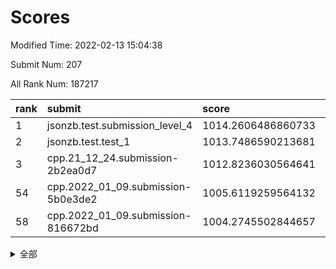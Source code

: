 # Scores

Modified Time: 2022-02-13 15:04:38

Submit Num: 207

All Rank Num: 187217

| rank |               submit               |       score        |       sigma        | pk_num |
| :--- | :--------------------------------- | :----------------- | :----------------- | :----- |
| 1    | jsonzb.test.submission_level_4     | 1014.2606486860733 | 0.8151243061305815 | 3614   |
| 2    | jsonzb.test.test_1                 | 1013.7486590213681 | 0.8258042055078441 | 3616   |
| 3    | cpp.21_12_24.submission-2b2ea0d7   | 1012.8236030564641 | 0.7972395387816127 | 3615   |
| 54   | cpp.2022_01_09.submission-5b0e3de2 | 1005.6119259564132 | 0.741077367354806  | 3622   |
| 58   | cpp.2022_01_09.submission-816672bd | 1004.2745502844657 | 0.7077362743766785 | 3618   |


<details>
<summary>全部</summary>

| rank |                 submit                 |       score        |       sigma        | pk_num |
| :--- | :------------------------------------- | :----------------- | :----------------- | :----- |
| 1    | jsonzb.test.submission_level_4         | 1014.2606486860733 | 0.8151243061305815 | 3614   |
| 2    | jsonzb.test.test_1                     | 1013.7486590213681 | 0.8258042055078441 | 3616   |
| 3    | cpp.21_12_24.submission-2b2ea0d7       | 1012.8236030564641 | 0.7972395387816127 | 3615   |
| 4    | gobigger.level_3.submission_level_3_43 | 1011.2826416048964 | 0.7901918719525711 | 3616   |
| 5    | gobigger.level_3.submission_level_3_29 | 1011.1036567577331 | 0.7589290897058134 | 3611   |
| 6    | gobigger.level_3.submission_level_3_39 | 1011.0396330243146 | 0.7584786061007411 | 3620   |
| 7    | gobigger.level_3.submission_level_3_38 | 1011.0363816965553 | 0.7700005078191526 | 3619   |
| 8    | gobigger.level_3.submission_level_3_2  | 1010.9457579045892 | 0.7903510948507243 | 3615   |
| 9    | gobigger.level_3.submission_level_3_42 | 1010.9362000694499 | 0.7676984933125387 | 3618   |
| 10   | gobigger.level_3.submission_level_3_9  | 1010.8928194513195 | 0.7641139803614223 | 3614   |
| 11   | gobigger.level_3.submission_level_3_1  | 1010.8403500773405 | 0.7570108492016091 | 3619   |
| 12   | gobigger.level_3.submission_level_3_24 | 1010.7215252825152 | 0.765861395367764  | 3619   |
| 13   | gobigger.level_3.submission_level_3_40 | 1010.6901475515624 | 0.7773018377915843 | 3621   |
| 14   | gobigger.level_3.submission_level_3_33 | 1010.651195208912  | 0.7636171818904222 | 3620   |
| 15   | gobigger.level_3.submission_level_3_46 | 1010.5278435369617 | 0.7655999101210901 | 3617   |
| 16   | gobigger.level_3.submission_level_3_41 | 1010.4893637381934 | 0.7800455303441184 | 3622   |
| 17   | gobigger.level_3.submission_level_3_6  | 1010.4038099093026 | 0.7660757472119345 | 3619   |
| 18   | gobigger.level_3.submission_level_3_49 | 1010.3613649019527 | 0.7696491821742684 | 3621   |
| 19   | gobigger.level_3.submission_level_3_13 | 1010.2461384433898 | 0.7501322010372764 | 3620   |
| 20   | gobigger.level_3.submission_level_3_15 | 1010.1771825920983 | 0.7745011893758856 | 3617   |
| 21   | gobigger.level_3.submission_level_3_7  | 1010.164915556611  | 0.7656471463899983 | 3616   |
| 22   | gobigger.level_3.submission_level_3_36 | 1010.0726864138293 | 0.7713400147711826 | 3615   |
| 23   | gobigger.level_3.submission_level_3_14 | 1010.0412482265298 | 0.7459304605387991 | 3615   |
| 24   | gobigger.level_3.submission_level_3_31 | 1010.0325265947082 | 0.7509458304693728 | 3616   |
| 25   | gobigger.level_3.submission_level_3_12 | 1009.9682276720273 | 0.7602985389095032 | 3617   |
| 26   | gobigger.level_3.submission_level_3_4  | 1009.8939839657996 | 0.7680130512164237 | 3614   |
| 27   | gobigger.level_3.submission_level_3_5  | 1009.8509066443689 | 0.7718836870346784 | 3622   |
| 28   | gobigger.level_3.submission_level_3_26 | 1009.8477435987555 | 0.7710351139975717 | 3615   |
| 29   | gobigger.level_3.submission_level_3_11 | 1009.8142015023116 | 0.7782704816625591 | 3622   |
| 30   | gobigger.level_3.submission_level_3_20 | 1009.7912603283958 | 0.781250271363457  | 3619   |
| 31   | gobigger.level_3.submission_level_3_3  | 1009.7803472242924 | 0.7504121869742993 | 3617   |
| 32   | gobigger.level_3.submission_level_3_34 | 1009.6870053328992 | 0.7481961860869311 | 3618   |
| 33   | gobigger.level_3.submission_level_3_16 | 1009.6460361781074 | 0.7495108455909592 | 3621   |
| 34   | gobigger.level_3.submission_level_3_23 | 1009.5626876237851 | 0.7618744868441842 | 3618   |
| 35   | gobigger.level_3.submission_level_3_28 | 1009.5401402000939 | 0.7736859872779509 | 3618   |
| 36   | gobigger.level_3.submission_level_3_44 | 1009.5221112161456 | 0.7536295386334655 | 3617   |
| 37   | gobigger.level_3.submission_level_3_27 | 1009.4712327095298 | 0.7570380788385729 | 3619   |
| 38   | gobigger.level_3.submission_level_3_25 | 1009.4156492768376 | 0.7484362862612342 | 3617   |
| 39   | gobigger.level_3.submission_level_3_37 | 1009.3931453971695 | 0.7654963045218826 | 3619   |
| 40   | gobigger.level_3.submission_level_3_35 | 1009.389494926613  | 0.7536677587302326 | 3616   |
| 41   | gobigger.level_3.submission_level_3_45 | 1009.3133491231741 | 0.7663446026582692 | 3617   |
| 42   | gobigger.level_3.submission_level_3_17 | 1009.2924620480824 | 0.7396755247743126 | 3619   |
| 43   | gobigger.level_3.submission_level_3_18 | 1009.1794475280307 | 0.7376836586095904 | 3619   |
| 44   | gobigger.level_3.submission_level_3_47 | 1009.1775149884295 | 0.7477689836221091 | 3619   |
| 45   | gobigger.level_3.submission_level_3_8  | 1009.0383368262098 | 0.7473109686239979 | 3619   |
| 46   | gobigger.level_3.submission_level_3_32 | 1009.0283244694531 | 0.7509739301009658 | 3617   |
| 47   | gobigger.level_3.submission_level_3_30 | 1009.0096429042882 | 0.7501315562031834 | 3617   |
| 48   | gobigger.level_3.submission_level_3_19 | 1009.0063159057343 | 0.7550555777975773 | 3622   |
| 49   | gobigger.level_3.submission_level_3_0  | 1008.929686835668  | 0.7519118485132498 | 3613   |
| 50   | gobigger.level_3.submission_level_3_10 | 1008.6158344211757 | 0.7452922168118549 | 3616   |
| 51   | gobigger.level_3.submission_level_3_21 | 1008.4706826203967 | 0.7437790629071735 | 3617   |
| 52   | gobigger.level_3.submission_level_3_48 | 1008.171043143943  | 0.7457802025551893 | 3617   |
| 53   | gobigger.level_3.submission_level_3_22 | 1008.0927302384256 | 0.7337651066751221 | 3616   |
| 54   | cpp.2022_01_09.submission-5b0e3de2     | 1005.6119259564132 | 0.741077367354806  | 3622   |
| 55   | gobigger.level_1.submission_level_1_6  | 1004.9683165385084 | 0.7130175369820264 | 3615   |
| 56   | gobigger.level_1.submission_level_1_1  | 1004.6269947062145 | 0.7279749465553718 | 3619   |
| 57   | gobigger.level_1.submission_level_1_27 | 1004.3883968512217 | 0.7138790155196403 | 3614   |
| 58   | cpp.2022_01_09.submission-816672bd     | 1004.2745502844657 | 0.7077362743766785 | 3618   |
| 59   | gobigger.level_1.submission_level_1_47 | 1004.2247806903844 | 0.7059643350334306 | 3621   |
| 60   | gobigger.level_1.submission_level_1_41 | 1004.2147374940824 | 0.7237443088170463 | 3620   |
| 61   | gobigger.level_1.submission_level_1_4  | 1004.0655344735062 | 0.7082063275517017 | 3621   |
| 62   | gobigger.level_1.submission_level_1_32 | 1004.0425724938199 | 0.7151931481312573 | 3620   |
| 63   | gobigger.level_1.submission_level_1_2  | 1003.9213275879354 | 0.704541921343565  | 3622   |
| 64   | gobigger.level_1.submission_level_1_49 | 1003.8887132020699 | 0.7230684628442893 | 3623   |
| 65   | gobigger.level_1.submission_level_1_37 | 1003.8243318511102 | 0.7186429555963805 | 3618   |
| 66   | gobigger.level_1.submission_level_1_44 | 1003.8231139335852 | 0.7257792326136123 | 3623   |
| 67   | gobigger.level_1.submission_level_1_3  | 1003.7448656556352 | 0.7208460203688104 | 3613   |
| 68   | gobigger.level_1.submission_level_1_10 | 1003.6923305337792 | 0.7249885952991009 | 3612   |
| 69   | gobigger.level_1.submission_level_1_40 | 1003.6719188223435 | 0.7269568647480383 | 3617   |
| 70   | gobigger.level_1.submission_level_1_24 | 1003.6413866585636 | 0.7208509569385592 | 3615   |
| 71   | gobigger.level_1.submission_level_1_21 | 1003.5684846440549 | 0.7177830118289236 | 3614   |
| 72   | gobigger.level_1.submission_level_1_15 | 1003.5642299476369 | 0.7134917112494422 | 3619   |
| 73   | gobigger.level_1.submission_level_1_17 | 1003.5436355851458 | 0.726507708159453  | 3620   |
| 74   | gobigger.level_1.submission_level_1_19 | 1003.4789402568546 | 0.7174741639906052 | 3620   |
| 75   | gobigger.level_1.submission_level_1_13 | 1003.4661905893433 | 0.7156854714869666 | 3618   |
| 76   | gobigger.level_1.submission_level_1_18 | 1003.4607479106629 | 0.7110466277724122 | 3616   |
| 77   | gobigger.level_1.submission_level_1_23 | 1003.4061018573685 | 0.7101385895565989 | 3613   |
| 78   | gobigger.level_1.submission_level_1_29 | 1003.2868488120628 | 0.7196034558033478 | 3620   |
| 79   | gobigger.level_1.submission_level_1_16 | 1003.2551286961116 | 0.7267608950047271 | 3617   |
| 80   | gobigger.level_1.submission_level_1_34 | 1003.233763225838  | 0.7164794502631765 | 3620   |
| 81   | gobigger.level_1.submission_level_1_0  | 1003.1993200351194 | 0.7137520265062313 | 3617   |
| 82   | gobigger.level_1.submission_level_1_46 | 1003.1567188152101 | 0.6988853422074158 | 3619   |
| 83   | gobigger.level_1.submission_level_1_11 | 1003.1364964541687 | 0.7194067044981496 | 3619   |
| 84   | gobigger.level_1.submission_level_1_33 | 1003.1310877718506 | 0.7184707940342908 | 3615   |
| 85   | gobigger.level_1.submission_level_1_39 | 1003.1114491710698 | 0.7155117780615403 | 3617   |
| 86   | gobigger.level_1.submission_level_1_45 | 1003.0886321654099 | 0.715785518163862  | 3620   |
| 87   | gobigger.level_1.submission_level_1_35 | 1002.948221273379  | 0.7136308371747211 | 3612   |
| 88   | gobigger.level_1.submission_level_1_5  | 1002.9182975806827 | 0.7160299724373924 | 3612   |
| 89   | gobigger.level_1.submission_level_1_20 | 1002.9111861996348 | 0.7030875603731166 | 3614   |
| 90   | gobigger.level_1.submission_level_1_14 | 1002.8751126850749 | 0.7180579627590612 | 3617   |
| 91   | gobigger.level_1.submission_level_1_8  | 1002.8442254808243 | 0.7103813614929578 | 3619   |
| 92   | gobigger.level_1.submission_level_1_22 | 1002.7975493646765 | 0.7036884245231987 | 3622   |
| 93   | gobigger.level_1.submission_level_1_42 | 1002.7172137810644 | 0.7181622232668888 | 3621   |
| 94   | gobigger.level_1.submission_level_1_36 | 1002.5456058372463 | 0.7072403147156628 | 3622   |
| 95   | gobigger.level_1.submission_level_1_28 | 1002.5339517732641 | 0.7173111755241922 | 3613   |
| 96   | gobigger.level_1.submission_level_1_7  | 1002.3562657047102 | 0.713473605941921  | 3616   |
| 97   | gobigger.level_1.submission_level_1_38 | 1002.3210289121697 | 0.7148205055231481 | 3618   |
| 98   | gobigger.level_1.submission_level_1_25 | 1002.1687116656302 | 0.7040520991308307 | 3617   |
| 99   | gobigger.level_1.submission_level_1_43 | 1002.1240426703599 | 0.7202205689460421 | 3621   |
| 100  | gobigger.level_1.submission_level_1_48 | 1002.0927419445494 | 0.7152114598165281 | 3619   |
| 101  | gobigger.level_1.submission_level_1_31 | 1002.0650509032116 | 0.7101463916983631 | 3616   |
| 102  | gobigger.level_1.submission_level_1_12 | 1001.911118961462  | 0.7181245110507093 | 3618   |
| 103  | gobigger.level_1.submission_level_1_30 | 1001.8689258300282 | 0.7257333106536838 | 3622   |
| 104  | gobigger.level_1.submission_level_1_9  | 1001.8664267751839 | 0.7105962597088724 | 3613   |
| 105  | gobigger.level_1.submission_level_1_26 | 1001.8420341028586 | 0.7105995457607751 | 3617   |
| 106  | gobigger.random.submission_random_8    | 997.3051949526354  | 0.7040427723752595 | 3618   |
| 107  | gobigger.random.submission_random_18   | 997.2982633745837  | 0.7056511159525076 | 3612   |
| 108  | gobigger.random.submission_random_15   | 997.0044981329431  | 0.7057423151961926 | 3617   |
| 109  | gobigger.random.submission_random_25   | 996.9549333693374  | 0.7106794975432288 | 3620   |
| 110  | gobigger.random.submission_random_6    | 996.939717716499   | 0.6961950907402774 | 3616   |
| 111  | gobigger.random.submission_random_12   | 996.932435777918   | 0.6984219947848901 | 3617   |
| 112  | gobigger.random.submission_random_36   | 996.8489781774376  | 0.7077732254576038 | 3620   |
| 113  | gobigger.random.submission_random_19   | 996.6637944305563  | 0.7037277623714593 | 3614   |
| 114  | gobigger.random.submission_random_7    | 996.6635093910559  | 0.707526310772717  | 3620   |
| 115  | gobigger.random.submission_random_16   | 996.6515431971618  | 0.6988229224719501 | 3617   |
| 116  | gobigger.random.submission_random_39   | 996.6405272779342  | 0.7056219528838882 | 3621   |
| 117  | gobigger.random.submission_random_48   | 996.4731712363276  | 0.6972032656471847 | 3615   |
| 118  | gobigger.random.submission_random_1    | 996.4571888328738  | 0.7098057493263392 | 3621   |
| 119  | gobigger.random.submission_random_9    | 996.3994584035061  | 0.7157078805717534 | 3615   |
| 120  | gobigger.random.submission_random_29   | 996.3594169722431  | 0.716899672478187  | 3622   |
| 121  | gobigger.random.submission_random_17   | 996.3371960844094  | 0.7019868726134447 | 3624   |
| 122  | gobigger.random.submission_random_21   | 996.2117474015364  | 0.7149728656489852 | 3620   |
| 123  | gobigger.random.submission_random_13   | 996.1878553625444  | 0.7153628343058641 | 3614   |
| 124  | gobigger.random.submission_random_47   | 996.1592476421588  | 0.7182116069522313 | 3613   |
| 125  | gobigger.random.submission_random_42   | 996.1178004067815  | 0.7062949293214451 | 3619   |
| 126  | gobigger.random.submission_random_30   | 996.0974182091578  | 0.703940732330275  | 3618   |
| 127  | gobigger.random.submission_random_40   | 996.0851570067906  | 0.7386328070623914 | 3621   |
| 128  | gobigger.random.submission_random_3    | 996.0306335111811  | 0.712623019966076  | 3622   |
| 129  | gobigger.random.submission_random_34   | 996.0113183950687  | 0.7209838004934599 | 3617   |
| 130  | gobigger.random.submission_random_20   | 995.9906629828616  | 0.703990388667663  | 3614   |
| 131  | gobigger.random.submission_random_41   | 995.9587416329675  | 0.7108864953006936 | 3622   |
| 132  | gobigger.random.submission_random_5    | 995.9124087354147  | 0.7204507554595226 | 3618   |
| 133  | gobigger.random.submission_random_26   | 995.8836854391909  | 0.7062981412452563 | 3618   |
| 134  | gobigger.random.submission_random_22   | 995.8517390055613  | 0.7270308860931223 | 3621   |
| 135  | gobigger.random.submission_random_0    | 995.828915655713   | 0.7130086692202283 | 3621   |
| 136  | gobigger.random.submission_random_23   | 995.8225297936016  | 0.7097619675692345 | 3619   |
| 137  | gobigger.random.submission_random_49   | 995.8216911159857  | 0.706553635445427  | 3617   |
| 138  | gobigger.random.submission_random_38   | 995.766457919779   | 0.7126174355753385 | 3619   |
| 139  | gobigger.random.submission_random_43   | 995.766064616101   | 0.7094297383539807 | 3619   |
| 140  | gobigger.random.submission_random_46   | 995.7612128369359  | 0.7088872113636183 | 3617   |
| 141  | gobigger.random.submission_random_10   | 995.7549535336716  | 0.7208603648492763 | 3616   |
| 142  | gobigger.random.submission_random_24   | 995.6991585444999  | 0.7045740708721101 | 3614   |
| 143  | gobigger.random.submission_random_37   | 995.6460692291647  | 0.7140602515803275 | 3612   |
| 144  | gobigger.random.submission_random_45   | 995.6416893630632  | 0.6955430493174026 | 3615   |
| 145  | gobigger.random.submission_random_31   | 995.5589922225608  | 0.7129838925417574 | 3620   |
| 146  | gobigger.random.submission_random_14   | 995.5389173007153  | 0.7141442667780822 | 3617   |
| 147  | gobigger.random.submission_random_4    | 995.5179405313163  | 0.709991187324238  | 3620   |
| 148  | gobigger.random.submission_random_28   | 995.5128630319084  | 0.7120205810253435 | 3618   |
| 149  | gobigger.random.submission_random_35   | 995.4244422603012  | 0.7116094431372072 | 3621   |
| 150  | gobigger.random.submission_random_33   | 995.3890097486164  | 0.7213461550652092 | 3621   |
| 151  | gobigger.random.submission_random_27   | 995.3146047176069  | 0.7286427884359891 | 3621   |
| 152  | gobigger.random.submission_random_44   | 995.1833270060163  | 0.7022128765984686 | 3615   |
| 153  | gobigger.random.submission_random_11   | 995.1745023151466  | 0.7265036566845393 | 3614   |
| 154  | gobigger.random.submission_random_2    | 995.0305012118911  | 0.7219753134843424 | 3619   |
| 155  | gobigger.random.submission_random_32   | 994.801509738487   | 0.7228568260406767 | 3617   |
| 156  | gobigger.level_2.submission_level_2_24 | 993.9801507156766  | 0.7293842422842718 | 3616   |
| 157  | gobigger.level_2.submission_level_2_40 | 993.5653535880772  | 0.7224230602238442 | 3616   |
| 158  | gobigger.level_2.submission_level_2_37 | 993.2566862579953  | 0.739265125617188  | 3620   |
| 159  | gobigger.level_2.submission_level_2_27 | 993.2249664339009  | 0.7287415148710994 | 3616   |
| 160  | gobigger.level_2.submission_level_2_1  | 993.1688330929996  | 0.7589116888832985 | 3622   |
| 161  | gobigger.level_2.submission_level_2_36 | 993.1613797909318  | 0.7296756799522396 | 3619   |
| 162  | gobigger.level_2.submission_level_2_39 | 993.087886814008   | 0.7356069541559201 | 3618   |
| 163  | gobigger.level_2.submission_level_2_5  | 992.9974442327857  | 0.7391823214996234 | 3611   |
| 164  | gobigger.level_2.submission_level_2_11 | 992.9775774196851  | 0.7344080528823388 | 3620   |
| 165  | gobigger.level_2.submission_level_2_8  | 992.926116129553   | 0.755681565275975  | 3617   |
| 166  | gobigger.level_2.submission_level_2_0  | 992.920720270307   | 0.7283499995844962 | 3620   |
| 167  | gobigger.level_2.submission_level_2_42 | 992.8571439101958  | 0.7303439361915501 | 3617   |
| 168  | gobigger.level_2.submission_level_2_46 | 992.6985275342057  | 0.749032445053379  | 3616   |
| 169  | gobigger.level_2.submission_level_2_13 | 992.5847558251158  | 0.7302759707751845 | 3615   |
| 170  | gobigger.level_2.submission_level_2_45 | 992.5634968613343  | 0.7375594181280218 | 3618   |
| 171  | gobigger.level_2.submission_level_2_38 | 992.4615568458149  | 0.7324346654159914 | 3621   |
| 172  | gobigger.level_2.submission_level_2_43 | 992.4491978211856  | 0.7394897487159892 | 3620   |
| 173  | gobigger.level_2.submission_level_2_35 | 992.3278565167933  | 0.7436617905406582 | 3609   |
| 174  | gobigger.level_2.submission_level_2_26 | 992.3258866279979  | 0.7339372968367057 | 3621   |
| 175  | gobigger.level_2.submission_level_2_31 | 992.2692475266141  | 0.7347348463543754 | 3623   |
| 176  | gobigger.level_2.submission_level_2_49 | 992.2585840305946  | 0.7329351218688442 | 3615   |
| 177  | gobigger.level_2.submission_level_2_2  | 992.2346933502     | 0.7647368542017429 | 3619   |
| 178  | gobigger.level_2.submission_level_2_22 | 992.2339400202045  | 0.7476789835254387 | 3617   |
| 179  | gobigger.level_2.submission_level_2_9  | 992.1479716489486  | 0.7377984222636823 | 3620   |
| 180  | gobigger.level_2.submission_level_2_34 | 992.1230062445884  | 0.7323856096085584 | 3619   |
| 181  | gobigger.level_2.submission_level_2_25 | 992.1224520679665  | 0.7431242866141422 | 3619   |
| 182  | gobigger.level_2.submission_level_2_21 | 992.0982249163075  | 0.7361718000822047 | 3621   |
| 183  | gobigger.level_2.submission_level_2_44 | 992.022700759804   | 0.7213464098543463 | 3619   |
| 184  | gobigger.level_2.submission_level_2_18 | 991.9595323948647  | 0.7428411335255146 | 3615   |
| 185  | gobigger.level_2.submission_level_2_28 | 991.9585344549586  | 0.7419598488989984 | 3620   |
| 186  | gobigger.level_2.submission_level_2_30 | 991.9484898060929  | 0.7396476664282035 | 3617   |
| 187  | gobigger.level_2.submission_level_2_4  | 991.9229922690879  | 0.7527413119477177 | 3616   |
| 188  | gobigger.level_2.submission_level_2_19 | 991.8400833663378  | 0.7765259903852594 | 3611   |
| 189  | gobigger.level_2.submission_level_2_41 | 991.8155986387552  | 0.7399778932882884 | 3618   |
| 190  | gobigger.level_2.submission_level_2_48 | 991.6668608549008  | 0.7549809185023795 | 3618   |
| 191  | gobigger.level_2.submission_level_2_17 | 991.4579692619496  | 0.7515294423779733 | 3618   |
| 192  | gobigger.level_2.submission_level_2_14 | 991.4561039933593  | 0.7404785701917065 | 3620   |
| 193  | gobigger.level_2.submission_level_2_20 | 991.455684450727   | 0.7446025868975664 | 3617   |
| 194  | gobigger.level_2.submission_level_2_16 | 991.4477738345831  | 0.7424171793829406 | 3620   |
| 195  | gobigger.level_2.submission_level_2_29 | 991.367150038175   | 0.7503718356499021 | 3618   |
| 196  | gobigger.level_2.submission_level_2_10 | 991.3544465425448  | 0.7477665792961902 | 3616   |
| 197  | gobigger.level_2.submission_level_2_23 | 991.3345403214976  | 0.7312265592664324 | 3618   |
| 198  | gobigger.level_2.submission_level_2_33 | 991.2536236682256  | 0.7468508011858205 | 3618   |
| 199  | gobigger.level_2.submission_level_2_32 | 991.2101454339978  | 0.7491620296557163 | 3614   |
| 200  | gobigger.level_2.submission_level_2_3  | 991.17809796476    | 0.7499433025873129 | 3621   |
| 201  | gobigger.level_2.submission_level_2_47 | 990.9047942715395  | 0.7330415614826872 | 3620   |
| 202  | gobigger.level_2.submission_level_2_6  | 990.6998811408508  | 0.7426520762430271 | 3618   |
| 203  | gobigger.level_2.submission_level_2_12 | 990.3776289383475  | 0.7655349092295877 | 3612   |
| 204  | gobigger.level_2.submission_level_2_15 | 990.0407656882264  | 0.7646214227066114 | 3619   |
| 205  | gobigger.level_2.submission_level_2_7  | 989.9828235994429  | 0.7859248712653684 | 3619   |
| 206  | gobigger.none.submission_none_1        | 979.5290688799059  | 1.1941949139648484 | 3611   |
| 207  | gobigger.none.submission_none_0        | 976.2841855455337  | 1.4600645439620255 | 3617   |

</details>
